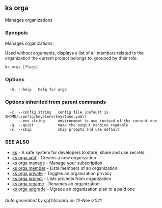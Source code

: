 ## ks orga

Manages organizations

### Synopsis

Manages organizations.

Used without arguments, displays a list of all members related to the organization
the current project belongs to, grouped by their role.

```
ks orga [flags]
```

### Options

```
  -h, --help   help for orga
```

### Options inherited from parent commands

```
  -c, --config string   config file (default is $HOME/.config/keystone/keystone.yaml)
      --env string      environment to use instead of the current one
  -q, --quiet           make the output machine readable
  -s, --skip            skip prompts and use default
```

### SEE ALSO

* [ks](ks.md)	 - A safe system for developers to store, share and use secrets.
* [ks orga add](ks_orga_add.md)	 - Creates a new organization
* [ks orga manage](ks_orga_manage.md)	 - Manage your subscription
* [ks orga member](ks_orga_member.md)	 - Lists members of an organization
* [ks orga private](ks_orga_private.md)	 - Toggles an organization privacy
* [ks orga project](ks_orga_project.md)	 - Lists projects from organization
* [ks orga rename](ks_orga_rename.md)	 - Renames an organization
* [ks orga upgrade](ks_orga_upgrade.md)	 - Ugrade an organization plan to a paid one

###### Auto generated by spf13/cobra on 12-Nov-2021
